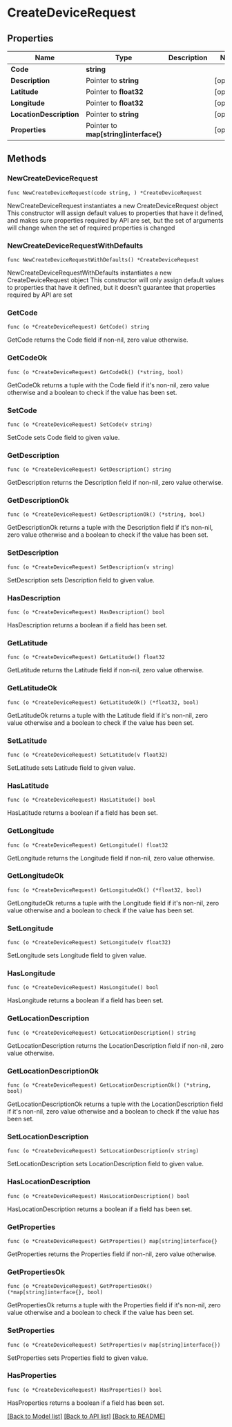 # CreateDeviceRequest

## Properties

Name | Type | Description | Notes
------------ | ------------- | ------------- | -------------
**Code** | **string** |  | 
**Description** | Pointer to **string** |  | [optional] 
**Latitude** | Pointer to **float32** |  | [optional] 
**Longitude** | Pointer to **float32** |  | [optional] 
**LocationDescription** | Pointer to **string** |  | [optional] 
**Properties** | Pointer to **map[string]interface{}** |  | [optional] 

## Methods

### NewCreateDeviceRequest

`func NewCreateDeviceRequest(code string, ) *CreateDeviceRequest`

NewCreateDeviceRequest instantiates a new CreateDeviceRequest object
This constructor will assign default values to properties that have it defined,
and makes sure properties required by API are set, but the set of arguments
will change when the set of required properties is changed

### NewCreateDeviceRequestWithDefaults

`func NewCreateDeviceRequestWithDefaults() *CreateDeviceRequest`

NewCreateDeviceRequestWithDefaults instantiates a new CreateDeviceRequest object
This constructor will only assign default values to properties that have it defined,
but it doesn't guarantee that properties required by API are set

### GetCode

`func (o *CreateDeviceRequest) GetCode() string`

GetCode returns the Code field if non-nil, zero value otherwise.

### GetCodeOk

`func (o *CreateDeviceRequest) GetCodeOk() (*string, bool)`

GetCodeOk returns a tuple with the Code field if it's non-nil, zero value otherwise
and a boolean to check if the value has been set.

### SetCode

`func (o *CreateDeviceRequest) SetCode(v string)`

SetCode sets Code field to given value.


### GetDescription

`func (o *CreateDeviceRequest) GetDescription() string`

GetDescription returns the Description field if non-nil, zero value otherwise.

### GetDescriptionOk

`func (o *CreateDeviceRequest) GetDescriptionOk() (*string, bool)`

GetDescriptionOk returns a tuple with the Description field if it's non-nil, zero value otherwise
and a boolean to check if the value has been set.

### SetDescription

`func (o *CreateDeviceRequest) SetDescription(v string)`

SetDescription sets Description field to given value.

### HasDescription

`func (o *CreateDeviceRequest) HasDescription() bool`

HasDescription returns a boolean if a field has been set.

### GetLatitude

`func (o *CreateDeviceRequest) GetLatitude() float32`

GetLatitude returns the Latitude field if non-nil, zero value otherwise.

### GetLatitudeOk

`func (o *CreateDeviceRequest) GetLatitudeOk() (*float32, bool)`

GetLatitudeOk returns a tuple with the Latitude field if it's non-nil, zero value otherwise
and a boolean to check if the value has been set.

### SetLatitude

`func (o *CreateDeviceRequest) SetLatitude(v float32)`

SetLatitude sets Latitude field to given value.

### HasLatitude

`func (o *CreateDeviceRequest) HasLatitude() bool`

HasLatitude returns a boolean if a field has been set.

### GetLongitude

`func (o *CreateDeviceRequest) GetLongitude() float32`

GetLongitude returns the Longitude field if non-nil, zero value otherwise.

### GetLongitudeOk

`func (o *CreateDeviceRequest) GetLongitudeOk() (*float32, bool)`

GetLongitudeOk returns a tuple with the Longitude field if it's non-nil, zero value otherwise
and a boolean to check if the value has been set.

### SetLongitude

`func (o *CreateDeviceRequest) SetLongitude(v float32)`

SetLongitude sets Longitude field to given value.

### HasLongitude

`func (o *CreateDeviceRequest) HasLongitude() bool`

HasLongitude returns a boolean if a field has been set.

### GetLocationDescription

`func (o *CreateDeviceRequest) GetLocationDescription() string`

GetLocationDescription returns the LocationDescription field if non-nil, zero value otherwise.

### GetLocationDescriptionOk

`func (o *CreateDeviceRequest) GetLocationDescriptionOk() (*string, bool)`

GetLocationDescriptionOk returns a tuple with the LocationDescription field if it's non-nil, zero value otherwise
and a boolean to check if the value has been set.

### SetLocationDescription

`func (o *CreateDeviceRequest) SetLocationDescription(v string)`

SetLocationDescription sets LocationDescription field to given value.

### HasLocationDescription

`func (o *CreateDeviceRequest) HasLocationDescription() bool`

HasLocationDescription returns a boolean if a field has been set.

### GetProperties

`func (o *CreateDeviceRequest) GetProperties() map[string]interface{}`

GetProperties returns the Properties field if non-nil, zero value otherwise.

### GetPropertiesOk

`func (o *CreateDeviceRequest) GetPropertiesOk() (*map[string]interface{}, bool)`

GetPropertiesOk returns a tuple with the Properties field if it's non-nil, zero value otherwise
and a boolean to check if the value has been set.

### SetProperties

`func (o *CreateDeviceRequest) SetProperties(v map[string]interface{})`

SetProperties sets Properties field to given value.

### HasProperties

`func (o *CreateDeviceRequest) HasProperties() bool`

HasProperties returns a boolean if a field has been set.


[[Back to Model list]](../README.md#documentation-for-models) [[Back to API list]](../README.md#documentation-for-api-endpoints) [[Back to README]](../README.md)


